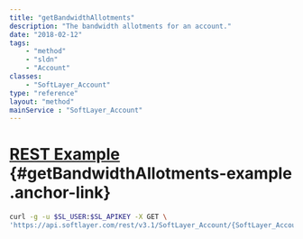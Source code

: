 ```yaml
---
title: "getBandwidthAllotments"
description: "The bandwidth allotments for an account."
date: "2018-02-12"
tags:
    - "method"
    - "sldn"
    - "Account"
classes:
    - "SoftLayer_Account"
type: "reference"
layout: "method"
mainService : "SoftLayer_Account"
---
```


# [REST Example](#getBandwidthAllotments-example) <a href="/article/rest/"><i class="fas fa-question"></i></a> {#getBandwidthAllotments-example .anchor-link} 
```bash
curl -g -u $SL_USER:$SL_APIKEY -X GET \
'https://api.softlayer.com/rest/v3.1/SoftLayer_Account/{SoftLayer_AccountID}/getBandwidthAllotments'
```
